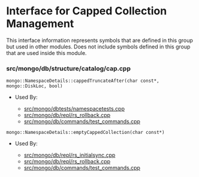 
# Interface for Capped Collection Management
This interface information represents symbols that are defined in this group but used in other modules.  Does not include symbols defined in this group that are used inside this module.

### src/mongo/db/structure/catalog/cap.cpp

<div></div>

    mongo::NamespaceDetails::cappedTruncateAfter(char const*, mongo::DiskLoc, bool)

- Used By:

    - [src/mongo/dbtests/namespacetests.cpp](../../../../tests/unit\_tests)
    - [src/mongo/db/repl/rs\_rollback.cpp](../../../../replication/data\_sync)
    - [src/mongo/db/commands/test\_commands.cpp](../../../../queries/database\_commands)

<div></div>

    mongo::NamespaceDetails::emptyCappedCollection(char const*)

- Used By:

    - [src/mongo/db/repl/rs\_initialsync.cpp](../../../../replication/data\_sync)
    - [src/mongo/db/repl/rs\_rollback.cpp](../../../../replication/data\_sync)
    - [src/mongo/db/commands/test\_commands.cpp](../../../../queries/database\_commands)
